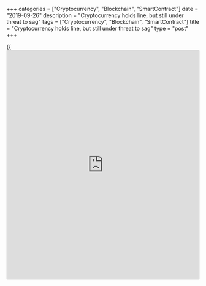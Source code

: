+++
categories = ["Cryptocurrency", "Blockchain", "SmartContract"]
date = "2019-09-26"
description = "Cryptocurrency holds line, but still under threat to sag"
tags = ["Cryptocurrency", "Blockchain", "SmartContract"]
title = "Cryptocurrency holds line, but still under threat to sag"
type = "post"
+++

{{<iframe id="large-banner" src="https://www.bounty.group/#slide=28.0" width="100%" height="600" scrolling="no" style="border: 0px solid rgb(216, 221, 230); border-radius: 3px;">}}

The most-known digital currency dropped more than 10 percent this week,
proving a bullish-to-bearish tone and leaving the door opened for
further lowering even to $7,500.

![[bitcoin](https://www.letsplayfx.com/blog/forex-for-bitcoin/) slips][1]_Photo: Pixabay_

So far drops below the key 200-day moving average border have been
fleeting. The top cryptocurrency was trading on Thursday around $8,331
on Bitstamp.

Recall, the cryptocurrency deepened to $7,998 line on Tuesday but closed
nevertheless above the 200-day moving average, then shifted to $8,288.
The same price was registered the prior day, on Wednesday, with sellers,
which didn’t managed to ensure a close below the long-term support.

As for the major cryptocurrency current rates for Thursday they are all
negative as follows:

  * Bitcoin eased by 2.31 percent, to $8.331.50;

  * Ethereum went down by 7.71 percent, to $167.69;

  * Ripple slipped by 0.67 percent, to $0.2439;

  * Bitcoin Cash sagged by 3.85 percent, to $219.80;

  * Litecoin dipped by 2.05 percent, to $56.03.

   1. /files/filemanager/image/For_Analytics_20/[bitcoin](https://www.letsplayfx.com/blog/forex-for-bitcoin/)_pixabay_2609.png